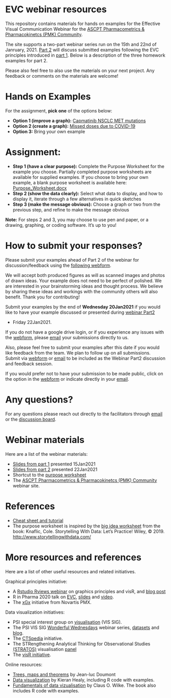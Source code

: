 EVC webinar resources
================

This repository contains materials for hands on examples for the
Effective Visual Communication Webinar for the [ASCPT Pharmacometrics &
Pharmacokinetcs (PMK)
Community](https://www.ascpt.org/Member-Services/Member-Tools/Webinar-Resources).

The site supports a two-part webinar series run on the 15th and 22nd of
Janruary, 2021.
[Part 2](https://drive.google.com/file/d/1HF1rHylQ5dZy-UDXokyViK0JPtGeVcab/view?usp=sharing)
will discuss submitted examples following the EVC principles introduced
in
[part 1](https://drive.google.com/file/d/12SQP_5RsfSgpi8rx-0jzeJjaGikBCT3O/view?usp=sharing).
Below is a description of the three homework examples for part 2.

Please also feel free to also use the materials on your next project.
Any feedback or comments on the materials are welcome\!

# Hands on Examples

For the assignment, **pick one** of the options below:

  - **Option 1 (improve a graph):** [Capmatinib NSCLC MET
    mutations](Capmatinib_NSCLC_MET_mutations/)
  - **Option 2 (create a graph):** [Missed doses due to
    COVID-19](Missed_Doses_Due_to_COVID/)
  - **Option 3:** Bring your own example

# Assignment:

  - **Step 1 (have a clear purpose):** Complete the Purpose Worksheet
    for the example you choose. Partially completed purpose worksheets
    are available for supplied examples. If you choose to bring your own
    example, a blank purpose worksheet is available here:
    [Purpose\_Worksheet.docx](Purpose_Worksheet.docx)
  - **Step 2 (show the data clearly):** Select what data to display, and
    how to display it, iterate through a few alternatives in quick
    sketches
  - **Step 3 (make the message obvious):** Choose a graph or two from
    the previous step, and refine to make the message obvious

**Note:** For steps 2 and 3, you may choose to use pen and paper, or a
drawing, graphing, or coding software. It’s up to you\!

# How to submit your responses?

Please submit your examples ahead of Part 2 of the webinar for
discussion/feedback using the [following
webform](https://docs.google.com/forms/d/e/1FAIpQLScB3PMzu2shmkzWHO8wTZ9dNaMibRSGjLnZK4uWeUQ_sUJUBg/viewform).

We will accept both produced figures as will as scanned images and
photos of drawn ideas. Your example does not need to be perfect of
polished. We are interested in your brainstorming ideas and thought
process. We believe by sharing these ideas and workings with the
community others will also benefit. Thank you for contributing\!

Submit your examples by the end of **Wednesday 20Jan2021** if you would
like to have your example discussed or presented during [webinar
Part2](https://drive.google.com/file/d/1HF1rHylQ5dZy-UDXokyViK0JPtGeVcab/view?usp=sharing)
- Friday 22Jan2021.

If you do not have a google drive login, or if you experience any issues
with the
[webform](https://docs.google.com/forms/d/e/1FAIpQLScB3PMzu2shmkzWHO8wTZ9dNaMibRSGjLnZK4uWeUQ_sUJUBg/viewform),
please [email](mailto:graphics.principles@gmail.com) your submissions
directly to us.

Also, please feel free to submit your examples after this date if you
would like feedback from the team. We plan to follow up on all
submissions. Submit via
[webform](https://docs.google.com/forms/d/e/1FAIpQLScB3PMzu2shmkzWHO8wTZ9dNaMibRSGjLnZK4uWeUQ_sUJUBg/viewform)
or [email](mailto:graphics.principles@gmail.com) to be included as the
Webinar Part2 discussion and feedback session.

If you would prefer not to have your submission to be made public, click
on the option in the
[webform](https://docs.google.com/forms/d/e/1FAIpQLScB3PMzu2shmkzWHO8wTZ9dNaMibRSGjLnZK4uWeUQ_sUJUBg/viewform)
or indicate directly in your
[email](mailto:graphics.principles@gmail.com).

# Any questions?

For any questions please reach out directly to the facilitators through
[email](mailto:graphics.principles@gmail.com) or the [discussion
board](https://github.com/GraphicsPrinciples/webinar/discussions).

# Webinar materials

Here are a list of the webinar materials:

  - [Slides from
    part 1](https://drive.google.com/file/d/12SQP_5RsfSgpi8rx-0jzeJjaGikBCT3O/view?usp=sharing)
    presented 15Jan2021
  - [Slides from
    part 2](https://drive.google.com/file/d/1HF1rHylQ5dZy-UDXokyViK0JPtGeVcab/view?usp=sharing)
    presented 22Jan2021
  - Shortcut to the [purpose
    worksheet](https://github.com/GraphicsPrinciples/webinar/blob/main/Purpose_Worksheet.docx)
  - The [ASCPT Pharmacometrics & Pharmacokinetcs (PMK)
    Community](https://www.ascpt.org/Member-Services/Member-Tools/Webinar-Resources)
    webinar site.

# References

  - [Cheat sheet and tutorial](https://graphicsprinciples.github.io/)
  - The purpose worksheet is inspired by the [big idea
    worksheet](https://drive.google.com/file/d/1WJDLkMVTxlDHyeGWzeKQmSiXdmlxQSAg/view)
    from the book: Knaflic, Cole. Storytelling With Data: Let’s
    Practice\! Wiley, © 2019. <http://www.storytellingwithdata.com/>

# More resources and references

Here are a list of other useful resources and related initiatives.

Graphical principles initiative:

  - A [Rstudio Rviews
    webinar](https://resources.rstudio.com/webinars/effective-visualizations-for-data-driven-decisions)
    on graphics principles and visR, and [blog
    post](https://blog.rstudio.com/2020/04/16/effective-visualizations-for-credible-data-driven-decision-making/)
  - R in Pharma 2020 talk on
    [EVC](https://graphicsprinciples.github.io/assets/EVC_Magnusson_RPharma2020.pdf),
    [slides](https://graphicsprinciples.github.io/assets/EVC_Magnusson_RPharma2020.pdf)
    and
    [video](https://www.youtube.com/watch?v=TNMC-Ota29g&list=PLMtxz1fUYA5DSpVzwR7bT37IZqCT4SH5a&index=4).
  - The [xGx](https://opensource.nibr.com/xgx/) initiative from Novartis
    PMX.

Data visualization initiatives:

  - PSI special interest group on
    [visualisation](https://www.psiweb.org/sigs-special-interest-groups/visualisation)
    (VIS SIG).
  - The PSI VIS SIG [Wonderful
    Wednesdays](https://www.psiweb.org/sigs-special-interest-groups/visualisation/welcome-to-wonderful-wednesdays)
    webinar series,
    [datasets](https://github.com/VIS-SIG/Wonderful-Wednesdays) and
    [blog](https://vis-sig.github.io/blog/).
  - The [CTSpedia](https://www.ctspedia.org/do/view/CTSpedia)
    initiative.
  - The STRengthening Analytical Thinking for Observational Studies
    [(STRATOS)](https://www.stratos-initiative.org/) visualisation
    [panel](https://www.stratos-initiative.org/node/61)
  - The [visR initiative](https://openpharma.github.com/visR).

Online resources:

  - [Trees, maps and theorems](https://www.principiae.be/book/) by
    Jean-luc Doumont
  - [Data visualization](https://socviz.co/) by Kieran Healy, including
    R code with examples.
  - [Fundamentals of data
    vizualisation](https://serialmentor.com/dataviz/) by Claus O. Wilke.
    The book also includes R code with examples.
